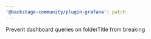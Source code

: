 ```yaml
---
'@backstage-community/plugin-grafana': patch
---
```


Prevent dashboard queries on folderTitle from breaking
